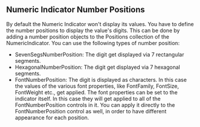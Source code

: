 ## Numeric Indicator Number Positions
By default the Numeric Indicator won't display its values. You have to define the number positions to display the value's digits. This can be done by adding a number position objects to the Positions collection of the NumericIndicator. You can use the following types of number position:

  * SevenSegsNumberPosition: The digit get displayed via 7 rectangular segments.
  * HexagonalNumberPosition: The digit get displayed via 7 hexagonal segments.
  * FontNumberPosition: The digit is displayed as characters. In this case the values of the various font properties, like FontFamily, FontSize, FontWeight etc., get applied. The font properties can be set to the indicator itself. In this case they will get applied to all of the FontNumberPosition controls in it. You can apply it directly to the FontNumberPosition control as well, in order to have different appearance for each position.

[//]: <keywords: numericscale, numericindicator, fontnumberposition, cornerradius>
